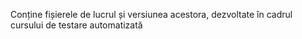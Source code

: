 Conține
fișierele de lucrul și versiunea acestora, dezvoltate în cadrul cursului de
testare automatizată
